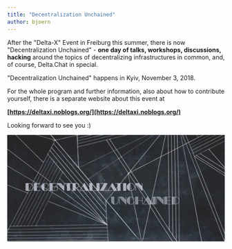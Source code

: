 ```yaml
---
title: "Decentralization Unchained"
author: bjoern
---
```


After the "Delta-X" Event in Freiburg this summer, 
there is now "Decentralization Unchained" -
**one day of talks, workshops, discussions, hacking**
around the topics of decentralizing infrastructures in common, 
and, of course, Delta.Chat in special.

"Decentralization Unchained" happens in Kyiv, November 3, 2018.

For the whole program and further information,
also about how to contribute yourself,
there is a separate website about this event at  

**[https://deltaxi.noblogs.org/](https://deltaxi.noblogs.org/)**

Looking forward to see you :)

![Decentralization Unchained logo](../assets/blog/decentralization-unchained.jpg)


